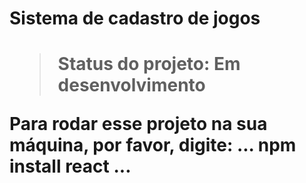 <h1>Sistema de cadastro de jogos<h1>

> Status do projeto: Em desenvolvimento

Para rodar esse projeto na sua máquina, por favor, digite:
...
npm install react
...
